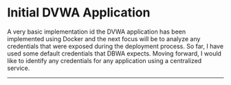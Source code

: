 
# Initial DVWA Application

A very basic implementation id the DVWA application has been implemented using Docker and the next focus will be to analyze any credentials that were exposed during the deployment process.  So far, I have used some default credentials that DBWA expects.  Moving forward, I would like to identify any credentials for any application using a centralized service.

---
